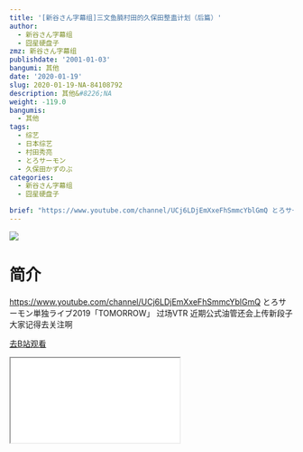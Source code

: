 ```yaml
---
title: '[新谷さん字幕组]三文鱼腩村田的久保田整蛊计划（后篇）'
author:
  - 新谷さん字幕组
  - 囧星硬盘子
zmz: 新谷さん字幕组
publishdate: '2001-01-03'
bangumi: 其他
date: '2020-01-19'
slug: 2020-01-19-NA-84108792
description: 其他&#8226;NA
weight: -119.0
bangumis:
  - 其他
tags:
  - 综艺
  - 日本综艺
  - 村田秀亮
  - とろサーモン
  - 久保田かずのぶ
categories:
  - 新谷さん字幕组
  - 囧星硬盘子

brief: "https://www.youtube.com/channel/UCj6LDjEmXxeFhSmmcYblGmQ とろサーモン単独ライブ2019「TOMORROW」 过场VTR 近期公式油管还会上传新段子 大家记得去关注啊"
---
```

![](https://raw.githubusercontent.com/tcgriffith/owaraisite/master/static/tmpimg/dbd53932e483108546d82d260604c9520981b268.jpg.480.jpg)
# 简介  
https://www.youtube.com/channel/UCj6LDjEmXxeFhSmmcYblGmQ
とろサーモン単独ライブ2019「TOMORROW」 过场VTR
近期公式油管还会上传新段子 大家记得去关注啊  

[去B站观看](https://www.bilibili.com/video/av84108792/)
<div class ="resp-container"><iframe class="testiframe" src="//player.bilibili.com/player.html?aid=84108792"", scrolling="no", allowfullscreen="true" > </iframe></div> 
